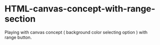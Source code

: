# HTML-canvas-concept-with-range-section
Playing with canvas concept ( background color selecting option ) with range button.
